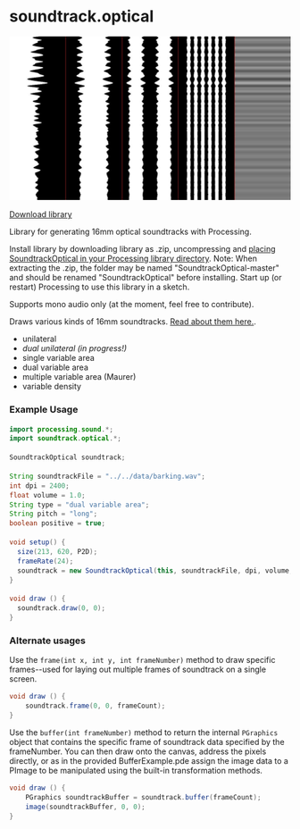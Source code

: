 # soundtrack.optical

![Illustration of all soundtrack formats displaying the same samples](./img/SoundtrackOptical.jpg)

[Download library](https://github.com/sixteenmillimeter/SoundtrackOptical/archive/master.zip)

Library for generating 16mm optical soundtracks with Processing.

Install library by downloading library as .zip, uncompressing and [placing SoundtrackOptical in your Processing library directory](https://github.com/processing/processing/wiki/How-to-Install-a-Contributed-Library). Note: When extracting the .zip, the folder may be named "SoundtrackOptical-master" and should be renamed "SoundtrackOptical" before installing. Start up (or restart) Processing to use this library in a sketch.

Supports mono audio only (at the moment, feel free to contribute).

Draws various kinds of 16mm soundtracks. [Read about them here.](http://www.paulivester.com/films/filmstock/guide.htm).

* unilateral
* *dual unilateral (in progress!)*
* single variable area
* dual variable area
* multiple variable area (Maurer)
* variable density

### Example Usage

```java
import processing.sound.*;
import soundtrack.optical.*;

SoundtrackOptical soundtrack;

String soundtrackFile = "../../data/barking.wav";
int dpi = 2400;
float volume = 1.0;
String type = "dual variable area";
String pitch = "long";
boolean positive = true;

void setup() {
  size(213, 620, P2D);
  frameRate(24);
  soundtrack = new SoundtrackOptical(this, soundtrackFile, dpi, volume, type, pitch, positive);
}

void draw () {
  soundtrack.draw(0, 0);
}
```

### Alternate usages

Use the `frame(int x, int y, int frameNumber)` method to draw specific frames--used for laying out multiple frames of soundtrack on a single screen.

```java
void draw () {
	soundtrack.frame(0, 0, frameCount);
}

```

Use the `buffer(int frameNumber)` method to return the internal `PGraphics` object that contains the specific frame of soundtrack data specified by the frameNumber. You can then draw onto the canvas, address the pixels directly, or as in the provided BufferExample.pde assign the image data to a PImage to be manipulated using the built-in transformation methods.

```java
void draw () {
	PGraphics soundtrackBuffer = soundtrack.buffer(frameCount);
	image(soundtrackBuffer, 0, 0);
}

```
